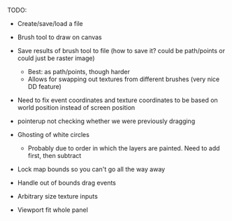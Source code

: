 TODO:

- Create/save/load a file
- Brush tool to draw on canvas
- Save results of brush tool to file (how to save it? could be path/points or could just be raster image)

  - Best: as path/points, though harder
  - Allows for swapping out textures from different brushes (very nice DD feature)

- Need to fix event coordinates and texture coordinates to be based on world position instead of screen position
- pointerup not checking whether we were previously dragging
- Ghosting of white circles
  - Probably due to order in which the layers are painted. Need to add first, then subtract
- Lock map bounds so you can't go all the way away
- Handle out of bounds drag events
- Arbitrary size texture inputs
- Viewport fit whole panel
